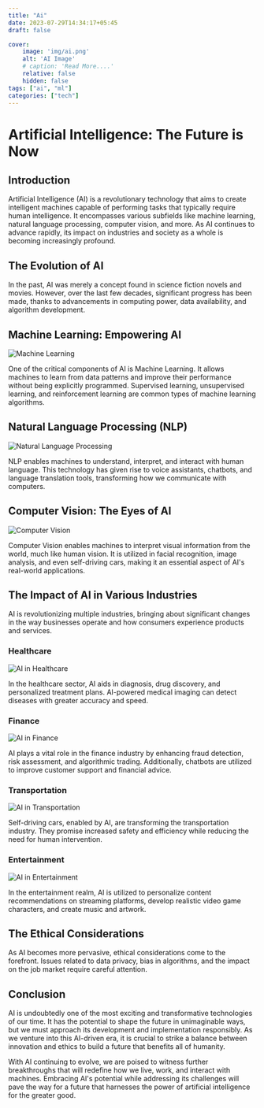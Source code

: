 ```yaml
---
title: "Ai"
date: 2023-07-29T14:34:17+05:45
draft: false

cover:
    image: 'img/ai.png'
    alt: 'AI Image'
    # caption: 'Read More....'
    relative: false
    hidden: false
tags: ["ai", "ml"]
categories: ["tech"]
---
```



# Artificial Intelligence: The Future is Now

## Introduction

Artificial Intelligence (AI) is a revolutionary technology that aims to create intelligent machines capable of performing tasks that typically require human intelligence. It encompasses various subfields like machine learning, natural language processing, computer vision, and more. As AI continues to advance rapidly, its impact on industries and society as a whole is becoming increasingly profound.

## The Evolution of AI

In the past, AI was merely a concept found in science fiction novels and movies. However, over the last few decades, significant progress has been made, thanks to advancements in computing power, data availability, and algorithm development.

## Machine Learning: Empowering AI

![Machine Learning](machine_learning.jpg)

One of the critical components of AI is Machine Learning. It allows machines to learn from data patterns and improve their performance without being explicitly programmed. Supervised learning, unsupervised learning, and reinforcement learning are common types of machine learning algorithms.

## Natural Language Processing (NLP)

![Natural Language Processing](nlp.jpg)

NLP enables machines to understand, interpret, and interact with human language. This technology has given rise to voice assistants, chatbots, and language translation tools, transforming how we communicate with computers.

## Computer Vision: The Eyes of AI

![Computer Vision](computer_vision.jpg)

Computer Vision enables machines to interpret visual information from the world, much like human vision. It is utilized in facial recognition, image analysis, and even self-driving cars, making it an essential aspect of AI's real-world applications.

## The Impact of AI in Various Industries

AI is revolutionizing multiple industries, bringing about significant changes in the way businesses operate and how consumers experience products and services.

### Healthcare

![AI in Healthcare](healthcare.jpg)

In the healthcare sector, AI aids in diagnosis, drug discovery, and personalized treatment plans. AI-powered medical imaging can detect diseases with greater accuracy and speed.

### Finance

![AI in Finance](finance.jpg)

AI plays a vital role in the finance industry by enhancing fraud detection, risk assessment, and algorithmic trading. Additionally, chatbots are utilized to improve customer support and financial advice.

### Transportation

![AI in Transportation](transportation.jpg)

Self-driving cars, enabled by AI, are transforming the transportation industry. They promise increased safety and efficiency while reducing the need for human intervention.

### Entertainment

![AI in Entertainment](entertainment.jpg)

In the entertainment realm, AI is utilized to personalize content recommendations on streaming platforms, develop realistic video game characters, and create music and artwork.

## The Ethical Considerations

As AI becomes more pervasive, ethical considerations come to the forefront. Issues related to data privacy, bias in algorithms, and the impact on the job market require careful attention.

## Conclusion

AI is undoubtedly one of the most exciting and transformative technologies of our time. It has the potential to shape the future in unimaginable ways, but we must approach its development and implementation responsibly. As we venture into this AI-driven era, it is crucial to strike a balance between innovation and ethics to build a future that benefits all of humanity.

With AI continuing to evolve, we are poised to witness further breakthroughs that will redefine how we live, work, and interact with machines. Embracing AI's potential while addressing its challenges will pave the way for a future that harnesses the power of artificial intelligence for the greater good.
